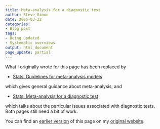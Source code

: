 ```yaml
---
title: Meta-analysis for a diagnostic test
author: Steve Simon
date: 2005-03-22
categories:
- Blog post
tags:
- Being updated
- Systematic overviews
output: html_document
page_update: partial
---
```

What I originally wrote for this page has been replaced by

- [Stats: Guidelines for meta-analysis
models](../model/metaanalysis.asp)

which gives general guidance about meta-analysis, and

- [Stats: Meta-analysis for a diagnostic
test](../model/diagnostic.asp)

which talks about the particular issues associated with diagnostic
tests. Both pages still need a bit of work.

You can find an [earlier version][sim1] of this page on my [original website][sim2].


[sim1]: http://www.pmean.com/05/DiagnosticMetaanalysis.html
[sim2]: http://www.pmean.com/original_site.html
